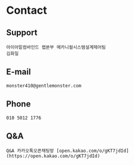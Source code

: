 # Contact
## Support
    아이아잍컴바인드 랩본부 메카니컬시스템설계제어팀
    김화일
## E-mail
    monster410@gentlemonster.com
## Phone
    010 5012 1776
## Q&A
    Q&A 카카오톡오픈채팅방 [open.kakao.com/o/gKT7jdId](https://open.kakao.com/o/gKT7jdId)

